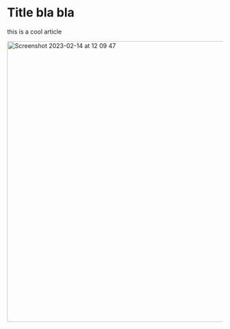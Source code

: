 # Title bla bla

this is a cool article

<img width="655" alt="Screenshot 2023-02-14 at 12 09 47" src="https://user-images.githubusercontent.com/3058431/223158820-6fc1177f-4274-4861-906d-6bc9deca83d8.png">
